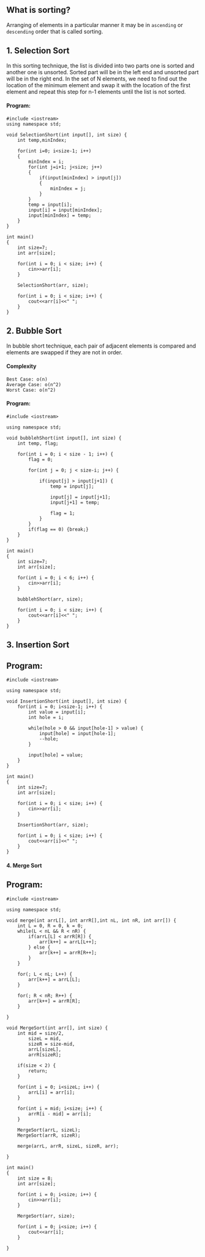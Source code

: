 ## What is sorting?
Arranging of elements in a particular manner it may be in `ascending` or `descending` order that is called sorting.

## 1. Selection Sort
In this sorting technique, the list is divided into two parts one is sorted and another one is unsorted. Sorted part will be in the left end and unsorted part will be in the right end.
In the set of N elements, we need to find out the location of the minimum element and swap it with the location of the first element and repeat this step for n-1 elements until the list is not sorted.
#### Program:
```
#include <iostream>
using namespace std;

void SelectionShort(int input[], int size) {
    int temp,minIndex;
    
    for(int i=0; i<size-1; i++) 
    {
        minIndex = i;
        for(int j=i+1; j<size; j++) 
        {
            if(input[minIndex] > input[j])
            {
                minIndex = j;
            }
        }
        temp = input[i];
        input[i] = input[minIndex];
        input[minIndex] = temp;
    }
}

int main()
{
    int size=7;
    int arr[size];
    
    for(int i = 0; i < size; i++) {
        cin>>arr[i];
    }
    
    SelectionShort(arr, size);
    
    for(int i = 0; i < size; i++) {
        cout<<arr[i]<<" ";
    }
}
```

## 2. Bubble Sort
In bubble short technique, each pair of adjacent elements is compared and elements are swapped if they are not in order.
#### Complexity 
```
Best Case: o(n)
Average Case: o(n^2)
Worst Case: o(n^2)
```
#### Program:
```
#include <iostream>

using namespace std;

void bubblehShort(int input[], int size) {
    int temp, flag;
    
    for(int i = 0; i < size - 1; i++) {
        flag = 0;
        
        for(int j = 0; j < size-i; j++) {
            
            if(input[j] > input[j+1]) {
                temp = input[j];
                
                input[j] = input[j+1];
                input[j+1] = temp;
                
                flag = 1;
            }
        }
        if(flag == 0) {break;}
    }
}

int main()
{
    int size=7;
    int arr[size];
    
    for(int i = 0; i < 6; i++) {
        cin>>arr[i];
    }
    
    bubblehShort(arr, size);
    
    for(int i = 0; i < size; i++) {
        cout<<arr[i]<<" ";
    }
}
```

## 3. Insertion Sort
## Program:
```
#include <iostream>

using namespace std;

void InsertionShort(int input[], int size) {
    for(int i = 0; i<size-1; i++) {
        int value = input[i];
        int hole = i;
        
        while(hole > 0 && input[hole-1] > value) {
            input[hole] = input[hole-1];
            --hole;
        }
        
        input[hole] = value;
    }
}

int main()
{
    int size=7;
    int arr[size];
    
    for(int i = 0; i < size; i++) {
        cin>>arr[i];
    }
    
    InsertionShort(arr, size);
    
    for(int i = 0; i < size; i++) {
        cout<<arr[i]<<" ";
    }
}
```
#### 4. Merge Sort
## Program:
```
#include <iostream>

using namespace std;

void merge(int arrL[], int arrR[],int nL, int nR, int arr[]) {
    int L = 0, R = 0, k = 0;
    while(L < nL && R < nR) {
        if(arrL[L] < arrR[R]) {
            arr[k++] = arrL[L++];
        } else {
            arr[k++] = arrR[R++];
        }
    }
    
    for(; L < nL; L++) {
        arr[k++] = arrL[L];
    }
    
    for(; R < nR; R++) {
        arr[k++] = arrR[R];
    }
    
}

void MergeSort(int arr[], int size) {
    int mid = size/2, 
        sizeL = mid,
        sizeR = size-mid,
        arrL[sizeL], 
        arrR[sizeR];
        
    if(size < 2) {
        return;
    }
    
    for(int i = 0; i<sizeL; i++) {
        arrL[i] = arr[i]; 
    }
    
    for(int i = mid; i<size; i++) {
        arrR[i - mid] = arr[i]; 
    }
    
    MergeSort(arrL, sizeL);
    MergeSort(arrR, sizeR);
    
    merge(arrL, arrR, sizeL, sizeR, arr);
    
}

int main()
{
    int size = 8;
    int arr[size];
    
    for(int i = 0; i<size; i++) {
        cin>>arr[i];
    }
    
    MergeSort(arr, size);
    
    for(int i = 0; i<size; i++) {
        cout<<arr[i];
    }
    
}
```
